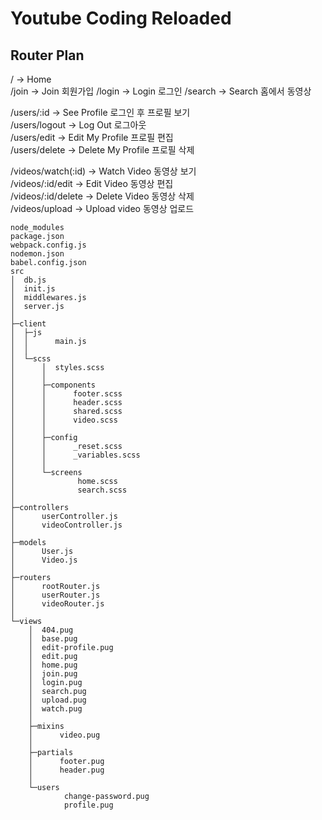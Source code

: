 # Youtube Coding Reloaded

## Router Plan

/ -> Home  
/join -> Join 회원가입
/login -> Login 로그인
/search -> Search 홈에서 동영상

/users/:id -> See Profile 로그인 후 프로필 보기  
/users/logout -> Log Out 로그아웃  
/users/edit -> Edit My Profile 프로필 편집  
/users/delete -> Delete My Profile 프로필 삭제

/videos/watch(:id) -> Watch Video 동영상 보기  
/videos/:id/edit -> Edit Video 동영상 편집  
/videos/:id/delete -> Delete Video 동영상 삭제  
/videos/upload -> Upload video 동영상 업로드

```shell
node_modules
package.json
webpack.config.js
nodemon.json
babel.config.json
src
│  db.js
│  init.js
│  middlewares.js
│  server.js
│
├─client
│  ├─js
│  │      main.js
│  │
│  └─scss
│      │  styles.scss
│      │
│      ├─components
│      │      footer.scss
│      │      header.scss
│      │      shared.scss
│      │      video.scss
│      │
│      ├─config
│      │      _reset.scss
│      │      _variables.scss
│      │
│      └─screens
│              home.scss
│              search.scss
│
├─controllers
│      userController.js
│      videoController.js
│
├─models
│      User.js
│      Video.js
│
├─routers
│      rootRouter.js
│      userRouter.js
│      videoRouter.js
│
└─views
    │  404.pug
    │  base.pug
    │  edit-profile.pug
    │  edit.pug
    │  home.pug
    │  join.pug
    │  login.pug
    │  search.pug
    │  upload.pug
    │  watch.pug
    │
    ├─mixins
    │      video.pug
    │
    ├─partials
    │      footer.pug
    │      header.pug
    │
    └─users
            change-password.pug
            profile.pug
```
